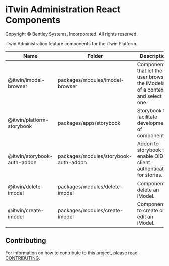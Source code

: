 # iTwin Administration React Components

Copyright © Bentley Systems, Incorporated. All rights reserved.

iTwin Administration feature components for the iTwin Platform.

| Name                        | Folder                                | Description                                                                  |
| --------------------------- | ------------------------------------- | ---------------------------------------------------------------------------- |
| @itwin/imodel-browser       | packages/modules/imodel-browser       | Components that let the user browse the iModels of a context and select one. |
| @itwin/platform-storybook   | packages/apps/storybook               | Storybook to facilitate development of components                            |
| @itwin/storybook-auth-addon | packages/modules/storybook-auth-addon | Addon to storybook to enable OIDC client authentication for stories.         |
| @itwin/delete-imodel        | packages/modules/delete-imodel        | Component to delete an iModel.                                               |
| @itwin/create-imodel        | packages/modules/create-imodel        | Components to create or edit an iModel.                                       |

## Contributing

For information on how to contribute to this project, please read [CONTRIBUTING](CONTRIBUTING.MD).
